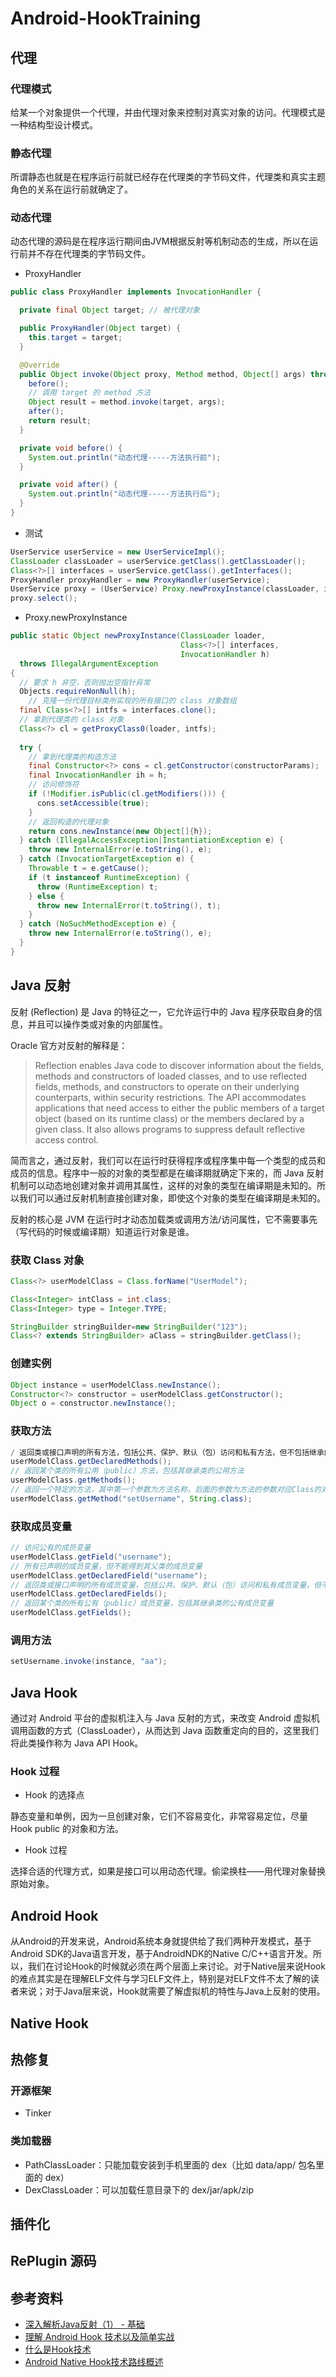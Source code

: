# Android-HookTraining

## 代理

### 代理模式

给某一个对象提供一个代理，并由代理对象来控制对真实对象的访问。代理模式是一种结构型设计模式。

### 静态代理

所谓静态也就是在程序运行前就已经存在代理类的字节码文件，代理类和真实主题角色的关系在运行前就确定了。

### 动态代理

动态代理的源码是在程序运行期间由JVM根据反射等机制动态的生成，所以在运行前并不存在代理类的字节码文件。

- ProxyHandler

```java
public class ProxyHandler implements InvocationHandler {

  private final Object target; // 被代理对象

  public ProxyHandler(Object target) {
    this.target = target;
  }

  @Override
  public Object invoke(Object proxy, Method method, Object[] args) throws Throwable {
    before();
    // 调用 target 的 method 方法
    Object result = method.invoke(target, args);
    after();
    return result;
  }

  private void before() {
    System.out.println("动态代理-----方法执行前");
  }

  private void after() {
    System.out.println("动态代理-----方法执行后");
  }
}
```

- 测试

```java
UserService userService = new UserServiceImpl();
ClassLoader classLoader = userService.getClass().getClassLoader();
Class<?>[] interfaces = userService.getClass().getInterfaces();
ProxyHandler proxyHandler = new ProxyHandler(userService);
UserService proxy = (UserService) Proxy.newProxyInstance(classLoader, interfaces, proxyHandler);
proxy.select();
```

- Proxy.newProxyInstance

```java
public static Object newProxyInstance(ClassLoader loader,
                                      Class<?>[] interfaces,
                                      InvocationHandler h)
  throws IllegalArgumentException
{
  // 要求 h 非空，否则抛出空指针异常
  Objects.requireNonNull(h);
	// 克隆一份代理目标类所实现的所有接口的 class 对象数组
  final Class<?>[] intfs = interfaces.clone();
  // 拿到代理类的 class 对象
  Class<?> cl = getProxyClass0(loader, intfs);
  
  try {
    // 拿到代理类的构造方法
    final Constructor<?> cons = cl.getConstructor(constructorParams);
    final InvocationHandler ih = h;
    // 访问修饰符
    if (!Modifier.isPublic(cl.getModifiers())) {
      cons.setAccessible(true);
    }
    // 返回构造的代理对象
    return cons.newInstance(new Object[]{h});
  } catch (IllegalAccessException|InstantiationException e) {
    throw new InternalError(e.toString(), e);
  } catch (InvocationTargetException e) {
    Throwable t = e.getCause();
    if (t instanceof RuntimeException) {
      throw (RuntimeException) t;
    } else {
      throw new InternalError(t.toString(), t);
    }
  } catch (NoSuchMethodException e) {
    throw new InternalError(e.toString(), e);
  }
}
```

## Java 反射

反射 (Reflection) 是 Java 的特征之一，它允许运行中的 Java 程序获取自身的信息，并且可以操作类或对象的内部属性。

Oracle 官方对反射的解释是：

> Reflection enables Java code to discover information about the fields, methods and constructors of loaded classes, and to use reflected fields, methods, and constructors to operate on their underlying counterparts, within security restrictions.
> The API accommodates applications that need access to either the public members of a target object (based on its runtime class) or the members declared by a given class. It also allows programs to suppress default reflective access control.

简而言之，通过反射，我们可以在运行时获得程序或程序集中每一个类型的成员和成员的信息。程序中一般的对象的类型都是在编译期就确定下来的，而 Java 反射机制可以动态地创建对象并调用其属性，这样的对象的类型在编译期是未知的。所以我们可以通过反射机制直接创建对象，即使这个对象的类型在编译期是未知的。

反射的核心是 JVM 在运行时才动态加载类或调用方法/访问属性，它不需要事先（写代码的时候或编译期）知道运行对象是谁。

### 获取 Class 对象

```java
Class<?> userModelClass = Class.forName("UserModel");

Class<Integer> intClass = int.class;
Class<Integer> type = Integer.TYPE;

StringBuilder stringBuilder=new StringBuilder("123");
Class<? extends StringBuilder> aClass = stringBuilder.getClass();
```

### 创建实例

```java
Object instance = userModelClass.newInstance();
Constructor<?> constructor = userModelClass.getConstructor();
Object o = constructor.newInstance();
```

### 获取方法

```java
/ 返回类或接口声明的所有方法，包括公共、保护、默认（包）访问和私有方法，但不包括继承的方法
userModelClass.getDeclaredMethods();
// 返回某个类的所有公用（public）方法，包括其继承类的公用方法
userModelClass.getMethods();
// 返回一个特定的方法，其中第一个参数为方法名称，后面的参数为方法的参数对应Class的对象
userModelClass.getMethod("setUsername", String.class);
```

### 获取成员变量

```java
// 访问公有的成员变量
userModelClass.getField("username");
// 所有已声明的成员变量，但不能得到其父类的成员变量
userModelClass.getDeclaredField("username");
// 返回类或接口声明的所有成员变量，包括公共、保护、默认（包）访问和私有成员变量，但不包括继承的成员变量
userModelClass.getDeclaredFields();
// 返回某个类的所有公有（public）成员变量，包括其继承类的公有成员变量
userModelClass.getFields();
```

### 调用方法

```java
setUsername.invoke(instance, "aa");
```

## Java Hook

通过对 Android 平台的虚拟机注入与 Java 反射的方式，来改变 Android 虚拟机调用函数的方式（ClassLoader），从而达到 Java 函数重定向的目的，这里我们将此类操作称为 Java API Hook。

### Hook 过程

- Hook 的选择点

静态变量和单例，因为一旦创建对象，它们不容易变化，非常容易定位，尽量 Hook public 的对象和方法。

- Hook 过程

选择合适的代理方式，如果是接口可以用动态代理。偷梁换柱——用代理对象替换原始对象。

## Android Hook

从Android的开发来说，Android系统本身就提供给了我们两种开发模式，基于Android SDK的Java语言开发，基于AndroidNDK的Native C/C++语言开发。所以，我们在讨论Hook的时候就必须在两个层面上来讨论。对于Native层来说Hook的难点其实是在理解ELF文件与学习ELF文件上，特别是对ELF文件不太了解的读者来说；对于Java层来说，Hook就需要了解虚拟机的特性与Java上反射的使用。

## Native Hook



## 热修复

### 开源框架

- Tinker

### 类加载器

- PathClassLoader：只能加载安装到手机里面的 dex（比如 data/app/ 包名里面的 dex）
- DexClassLoader：可以加载任意目录下的 dex/jar/apk/zip

## 插件化

## RePlugin 源码



## 参考资料

- [深入解析Java反射（1） - 基础](https://www.sczyh30.com/posts/Java/java-reflection-1/)
- [理解 Android Hook 技术以及简单实战](https://www.jianshu.com/p/4f6d20076922)
- [什么是Hook技术](https://www.kancloud.cn/alex_wsc/android/506821)
- [Android Native Hook技术路线概述](https://gtoad.github.io/2018/07/05/Android-Native-Hook/)

